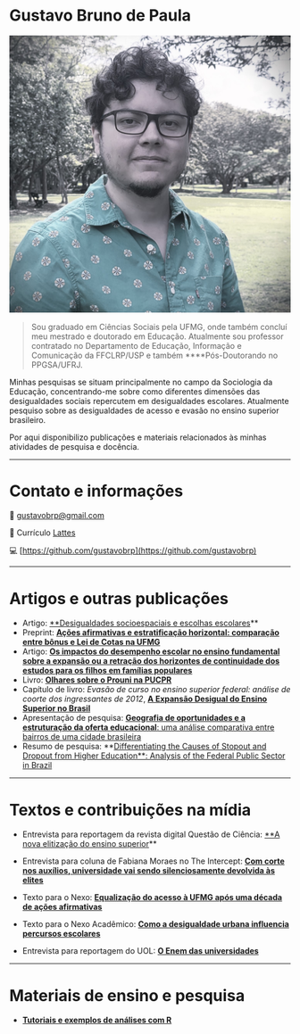 # Gustavo Bruno de Paula

![20221028_144650_b.jpg](readme/20221028_144650_b.jpg)

> Sou graduado em Ciências Sociais pela UFMG, onde também concluí meu mestrado e doutorado em Educação. Atualmente sou professor contratado no Departamento de Educação, Informação e Comunicação da FFCLRP/USP e também ****Pós-Doutorando no PPGSA/UFRJ. 

Minhas pesquisas se situam principalmente no campo da Sociologia da Educação, concentrando-me sobre como diferentes dimensões das desigualdades sociais repercutem em desigualdades escolares. Atualmente pesquiso sobre as desigualdades de acesso e evasão no ensino superior brasileiro.

Por aqui disponibilizo publicações e materiais relacionados às minhas atividades de pesquisa e docência.
> 

---

# Contato e informações

📧 gustavobrp@gmail.com

📄 Currículo [Lattes](http://lattes.cnpq.br/3304461157343541)

💻 [https://github.com/gustavobrp](https://github.com/gustavobrp)

---

# Artigos e outras publicações

- Artigo: [**Desigualdades socioespaciais e escolhas escolares](https://periodicos.ufsm.br/reveducacao/article/view/30037)**
- Preprint: ****[Ações afirmativas e estratificação horizontal: comparação entre bônus e Lei de Cotas na UFMG](https://preprints.scielo.org/index.php/scielo/preprint/view/3488)****
- Artigo: [**Os impactos do desempenho escolar no ensino fundamental sobre a expansão ou a retração dos horizontes de continuidade dos estudos para os filhos em famílias populares**](https://www.researchgate.net/publication/343656448_Os_impactos_do_desempenho_escolar_no_ensino_fundamental_sobre_a_expansao_ou_a_retracao_dos_horizontes_de_continuidade_dos_estudos_para_os_filhos_em_familias_populares)
- Livro: [**Olhares sobre o Prouni na PUCPR**](https://www.researchgate.net/publication/340362475_Olhares_sobre_o_Prouni_na_PUCPR)
- Capítulo de livro: *Evasão de curso no ensino superior federal: análise de coorte dos ingressantes de 2012*, [**A Expansão Desigual do Ensino Superior no Brasil**](https://www.editoraappris.com.br/produto/4566-a-expanso-desigual-do-ensino-superior-no-brasil)
- Apresentação de pesquisa: [**Geografia de oportunidades e a estruturação da oferta educacional**: uma análise comparativa entre bairros de uma cidade brasileira](https://www.ridaa.unicen.edu.ar/xmlui/handle/123456789/207)
- Resumo de pesquisa: **[Differentiating the Causes of Stopout and Dropout from Higher Education**: Analysis of the Federal Public Sector in Brazil](https://drive.google.com/file/d/1seC0jFLrBg65lK_UDdlHV6ct5Hrc62M6/view)

---

# Textos e contribuições na mídia

- Entrevista para reportagem da revista digital Questão de Ciência: [**A nova elitização do ensino superior](https://www.revistaquestaodeciencia.com.br/questao-de-fato/2022/06/01/nova-elitizacao-do-ensino-superior)**
- Entrevista para coluna de Fabiana Moraes no The Intercept: [**Com corte nos auxílios, universidade vai sendo silenciosamente devolvida às elites**](https://theintercept.com/2022/03/22/universidade-corte-auxilio-educacao-baixa-renda/)

- Texto para o Nexo: ****[Equalização do acesso à UFMG após uma década de ações afirmativas](https://pp.nexojornal.com.br/opiniao/2021/Equaliza%C3%A7%C3%A3o-do-acesso-%C3%A0-UFMG-ap%C3%B3s-uma-d%C3%A9cada-de-a%C3%A7%C3%B5es-afirmativas)****

- Texto para o Nexo Acadêmico: [**Como a desigualdade urbana influencia percursos escolares**](https://www.nexojornal.com.br/academico/2019/05/15/Como-a-desigualdade-urbana-influencia-percursos-escolares)
- Entrevista para reportagem do UOL: [**O Enem das universidades**](https://noticias.uol.com.br/reportagens-especiais/enem-2021-a-porta-de-acesso-ao-ensino-superior/)

---

# Materiais de ensino e pesquisa

- **[Tutoriais e exemplos de análises com R](https://github.com/gustavobrp/projeto_r_educacao)**